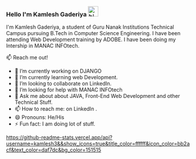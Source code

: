 ### Hello I'm Kamlesh Gaderiya <img src="https://user-images.githubusercontent.com/1303154/88677602-1635ba80-d120-11ea-84d8-d263ba5fc3c0.gif" width="28px" alt="hi">

I'm Kamlesh Gaderiya, a student of Guru Nanak Institutions Technical Campus pursuing B.Tech in Computer Science Engineering. I have been attending Web Development training by ADOBE. I have been doing my Intership in MANAC INFOtech.

:mailbox: Reach me out!

- 🔭 I’m currently working on DJANGO 
- 🌱 I’m currently learning web Development.
- 👯 I’m looking to collaborate on LinkedIn.
- 🤔 I’m looking for help with MANAC INFOtech
- 💬 Ask me about about JAVA, Front-End Web Development and other Technical Stuff.
- 📫 How to reach me: on LinkedIn .
- 😄 Pronouns: He/His
- ⚡ Fun fact: I am doing lot of stuff.

https://github-readme-stats.vercel.app/api?username=kamlesh3&&show_icons=true&title_color=ffffff&icon_color=bb2acf&text_color=daf7dc&bg_color=151515
